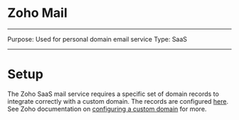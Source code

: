 # Zoho Mail

---

Purpose: Used for personal domain email service
Type: SaaS

---

# Setup

The Zoho SaaS mail service requires a specific set of domain records to integrate correctly with a custom domain. The records are configured [here](../../tofu/zoho_mail.tf). See Zoho documentation on [configuring a custom domain](https://www.zoho.com/assist/help/organization/custom-domain.html) for more.
